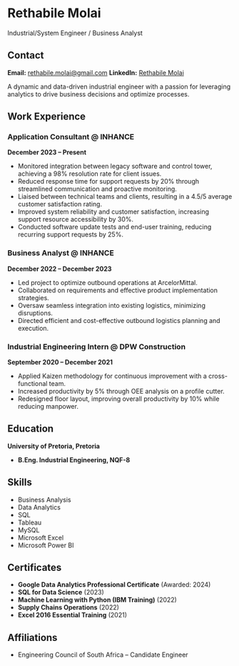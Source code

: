 # Rethabile Molai  

Industrial/System Engineer / Business Analyst

## Contact
**Email:** rethabile.molai@gmail.com
**LinkedIn:** [Rethabile Molai](https://www.linkedin.com/in/rethabilemolai/)

A dynamic and data-driven industrial engineer with a passion for leveraging analytics to drive business decisions and optimize processes. 

## Work Experience

### Application Consultant @ INHANCE 
**December 2023 – Present**
- Monitored integration between legacy software and control tower, achieving a 98% resolution rate for client issues.
- Reduced response time for support requests by 20% through streamlined communication and proactive monitoring.
- Liaised between technical teams and clients, resulting in a 4.5/5 average customer satisfaction rating.
- Improved system reliability and customer satisfaction, increasing support resource accessibility by 30%.
- Conducted software update tests and end-user training, reducing recurring support requests by 25%.

### Business Analyst @ INHANCE 
**December 2022 – December 2023**
- Led project to optimize outbound operations at ArcelorMittal.
- Collaborated on requirements and effective product implementation strategies.
- Oversaw seamless integration into existing logistics, minimizing disruptions.
- Directed efficient and cost-effective outbound logistics planning and execution.

### Industrial Engineering Intern @ DPW Construction
**September 2020 – December 2021**
- Applied Kaizen methodology for continuous improvement with a cross-functional team.
- Increased productivity by 5% through OEE analysis on a profile cutter.
- Redesigned floor layout, improving overall productivity by 10% while reducing manpower.

## Education
**University of Pretoria, Pretoria**
- **B.Eng. Industrial Engineering, NQF-8**

## Skills
- Business Analysis
- Data Analytics 
- SQL
- Tableau
- MySQL
- Microsoft Excel
- Microsoft Power BI

## Certificates
- **Google Data Analytics Professional Certificate** (Awarded: 2024)
- **SQL for Data Science** (2023)
- **Machine Learning with Python (IBM Training)** (2022)
- **Supply Chains Operations** (2022)
- **Excel 2016 Essential Training** (2021)

## Affiliations
- Engineering Council of South Africa – Candidate Engineer




